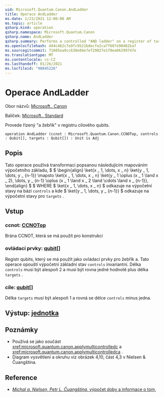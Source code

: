 ```yaml
---
uid: Microsoft.Quantum.Canon.AndLadder
title: Operace AndLadder
ms.date: 1/23/2021 12:00:00 AM
ms.topic: article
qsharp.kind: operation
qsharp.namespace: Microsoft.Quantum.Canon
qsharp.name: AndLadder
qsharp.summary: Performs a controlled "AND ladder" on a register of target qubits.
ms.openlocfilehash: d44c462c7a9fc9521bdecfe2ca7f607e90482baf
ms.sourcegitcommit: 71605ea9cc630e84e7ef29027e1f0ea06299747e
ms.translationtype: MT
ms.contentlocale: cs-CZ
ms.lasthandoff: 01/26/2021
ms.locfileid: "98845226"
---
```

# <a name="andladder-operation"></a>Operace AndLadder

Obor názvů: [Microsoft.. Canon](xref:Microsoft.Quantum.Canon)

Balíček: [Microsoft.. Standard](https://nuget.org/packages/Microsoft.Quantum.Standard)


Provede řízený "a žebřík" v registru cílového qubits.

```qsharp
operation AndLadder (ccnot : Microsoft.Quantum.Canon.CCNOTop, controls : Qubit[], targets : Qubit[]) : Unit is Adj
```


## <a name="description"></a>Popis

Tato operace používá transformaci popsanou následujícím mapováním výpočetního základu, $ $ \begin{align} \ket{x \_ 1, \dots, x \_ n} \ket{y \_ 1, \dots, y \_ {n-1}} \mapsto \ket{x \_ 1, \dots, x \_ n} \ket{y \_ 1 \oplus (x \_ 1 \land x \_ 2), \dots, y \_ {n-1} \oplus (x \_ 1 \land x \_ 2 \land \cdots \land x \_ {n-1}}, \end{align} $ $ WHERE $ \ket{x \_ 1, \dots, x \_ n} $ odkazuje na výpočetní stavy na bázi `controls` a kde $ \ket{y \_ 1, \dots, y \_ {n-1}} $ odkazuje na výpočetní stavy pro `targets` .

## <a name="input"></a>Vstup

### <a name="ccnot--ccnotop"></a>ccnot: [CCNOTop](xref:Microsoft.Quantum.Canon.CCNOTop)

Brána CCNOT, která se má použít pro konstrukci


### <a name="controls--qubit"></a>ovládací prvky: [qubit](xref:microsoft.quantum.lang-ref.qubit)[]

Registr qubits, který se má použít jako ovládací prvky pro žebřík a.
Tato operace opouští výpočetní základní stav `controls` invariantní.
Délka `controls` musí být alespoň 2 a musí být rovna jedné hodnotě plus délka `targets` .


### <a name="targets--qubit"></a>cíle: [qubit](xref:microsoft.quantum.lang-ref.qubit)[]

Délka `targets` musí být alespoň 1 a rovná se délce `controls` minus jedna.



## <a name="output--unit"></a>Výstup: [jednotka](xref:microsoft.quantum.lang-ref.unit)



## <a name="remarks"></a>Poznámky

- Používá se jako součást <xref:microsoft.quantum.canon.applymulticontrolledc> a <xref:microsoft.quantum.canon.applymulticontrolledca> .
- Diagram vysvětlení a okruhu viz obrázek 4,10, část 4,3 v Nielsen & Čuangština.

## <a name="references"></a>Reference

- [*Michal a. Nielsen, Petr L. Čuangština*, výpočet doby a informace o tom,](http://doi.org/10.1017/CBO9780511976667)
